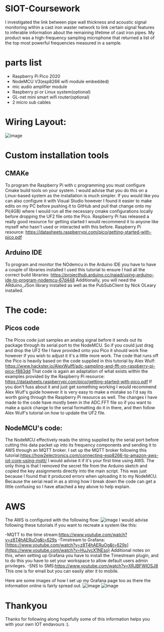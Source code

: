# SIOT-Coursework
I investigated the link between pipe wall thickness and acoustic signal monitoring within a cast iron waster network to link certain signal features to inferable information about the remaining lifetime of cast iron pipes. My product was a high-frequency sampling microphone that returned a list of the top most powerful frequencies measured in a sample.
# parts list
- Raspberry Pi Pico 2020
- NodeMCU V3(esp8266 wifi module embedded)
- mic audio amplifier module
- Raspberry pi or Linux system(optional)
- GL-net mini smart wifi router(optional)
- 2 micro sub cables

# Wiring Layout:
![image](https://github.com/rorybateman/SIOT-Coursework/assets/70752417/94767a2a-88df-46bf-bc7a-9e47f521cc16)
# Custom installation tools
## CMAKe
To program the Raspberry Pi with c programming you must configure Cmake build tools on your system. I would advise that you do this on a Linux-based system as the installation is much simpler. If you would like you can also configure it with Visual Studio however I found it easier to make edits on my PC before pushing it to GitHub and pull that change onto my Pi(4GB) where I would run all the necessary cmake configurations locally before dropping the UF2 file onto the Pico. Raspberry Pi has released a really good resource for getting started I would recommend it to anyone like myself who hasn't used or interacted with this before.
Raspberry Pi resource: https://datasheets.raspberrypi.com/pico/getting-started-with-pico.pdf
## Arduino IDE 
To program and monitor the NOdemcu in the Arduino IDE you have to have a couple of libraries installed I used this tutorial to ensure I had all the correct build libraries: https://projecthub.arduino.cc/najad/using-arduino-ide-to-program-nodemcu-67d448
Additionally, you will need the ARduino_JSon library installed as well as the PubSubClient by Nick OLeary installed.
# The code:
## Picos code
The Picos code just samples an analog signal before it sends out its package through its serial port to the NodeMCU.
So if you could just drag and drop the UF2 file I have provided onto you Pico it should work fine however if you wish to adjust it it's a little more work. The code that runs off the Pico is heavily based on the code supplied in this tutorial by Alex Wulf: https://www.hackster.io/AlexWulff/adc-sampling-and-fft-on-raspberry-pi-pico-f883dd
That code is again an adaptation of what exists within the examples provided by the Raspberry Pi resource: https://datasheets.raspberrypi.com/pico/getting-started-with-pico.pdf
If you don't fuss about it and just get something working I would recommend Alex Wulf's guide however it is very easy to make a mistake so I'd say its worth going through the Raspberry Pi resource as well. The changes I have made to the code have mostly been in the ADC.FFT file so if you want to make a quick change to the serial formatting do it in there, and then follow Alex Wulf's tutorial on how to update the UF2 file.
## NodeMCU's code:
The NodeMCU effectively reads the string supplied by the serial port before cutting this data packet up into its frequency components and sending it to AWS through an MQTT broker.
I set up the MQTT broker following this tutorial:https://how2electronics.com/connecting-esp8266-to-amazon-aws-iot-core-using-mqtt/
I would advise it if it's your first time using AWS. The only thing is that I removed the secret file from the Arduino sketch and copied the key assignments directly into the main script. This was just because I found that it produced errors when uploading it to my NodeMCU.
Because the serial read in as a string how I break down the code can get a little confusing so I have attached a key above to help explain.
# AWS
The AWS is configured with the following flow: 
![image](https://github.com/rorybateman/SIOT-Coursework/assets/70752417/88732408-3af7-4838-942c-83fa515b6c66)
I would advise following these tutorials if you want to recreate a system like this:

-MQTT to the time stream:https://www.youtube.com/watch?v=z8T4hAERuOg&t=629s
-Timstream to Grafana: [https://www.youtube.com/watch?v=z8T4hAERuOg&t=629s](https://www.youtube.com/watch?v=HuJycX1NEso)
Additional notes on this, when setting up Grafana you have to install the Timestream plugin, and to do this you have to set your workspace to allow default users admin privileges.
-SNS to SMS:https://www.youtube.com/watch?v=XRJBFWlOSJ8
This one is for email but you can easily alter it to mobile.

Here are some images of how I set up my Grafana page too as there the information online is fairly spread out.
![image](https://github.com/rorybateman/SIOT-Coursework/assets/70752417/5b8e33a9-c6af-4fff-9655-a039132243cb)
![image](https://github.com/rorybateman/SIOT-Coursework/assets/70752417/7559e1ba-0473-4553-a577-c55c7e5685da)

# Thankyou
Thanks for following along hopefully some of this information helps you with your own IOT endavours :).
